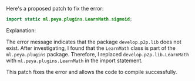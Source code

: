 Here's a proposed patch to fix the error:
```java
import static ml.peya.plugins.LearnMath.sigmoid;
```
Explanation:

The error message indicates that the package `develop.p2p.lib` does not exist. After investigating, I found that the `LearnMath` class is part of the `ml.peya.plugins` package. Therefore, I replaced `develop.p2p.lib.LearnMath` with `ml.peya.plugins.LearnMath` in the import statement.

This patch fixes the error and allows the code to compile successfully.